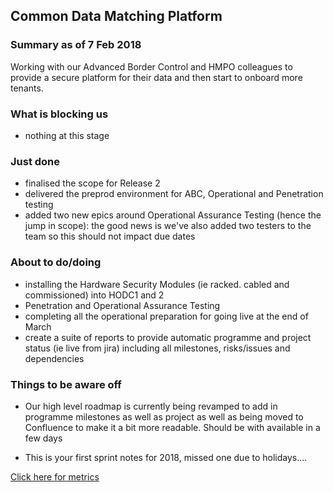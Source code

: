 ## Common Data Matching Platform

### Summary as of 7 Feb 2018
Working with our Advanced Border Control and HMPO colleagues to provide a secure platform for their data and then start to onboard more tenants.

### What is blocking us
- nothing at this stage

### Just done
- finalised the scope for Release 2
- delivered the preprod environment for ABC, Operational and Penetration testing
- added two new epics around Operational Assurance Testing (hence the jump in scope): the good news is we've also added two testers to the team so this should not impact due dates

### About to do/doing
- installing the Hardware Security Modules (ie racked. cabled and commissioned) into HODC1 and 2
- Penetration and Operational Assurance Testing
- completing all the operational preparation for going live at the end of March
- create a suite of reports to provide automatic programme and project status (ie live from jira) including all milestones, risks/issues and dependencies

### Things to be aware off
 - Our high level roadmap is currently being revamped to add in programme milestones as well as project as well as being moved to Confluence to make it a bit more readable. Should be with available in a few days
 
 - This is your first sprint notes for 2018, missed one due to holidays....

[Click here for metrics](metrics2.html)
